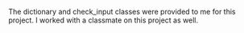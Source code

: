 The dictionary and check_input classes were provided to me for this project. I worked with a classmate on this project as well.
